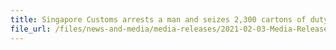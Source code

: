 ```yaml
---
title: Singapore Customs arrests a man and seizes 2,300 cartons of duty-unpaid cigarettes
file_url: /files/news-and-media/media-releases/2021-02-03-Media-Release.pdf
---
```

